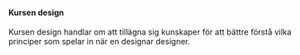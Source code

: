 #### Kursen design

Kursen design handlar om att tillägna sig kunskaper för att bättre förstå vilka principer som spelar in när en designar designer.
